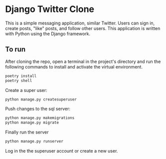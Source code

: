 # Django Twitter Clone
This is a simple messaging application, similar Twitter. Users can sign in, create posts, "like" posts, and follow other users. This application is written with Python using the Django framework.

## To run
After cloning the repo, open a terminal in the project's directory and run the following commands to install and activate the virtual environment. 
```bash
poetry install
poetry shell
```
Create a super user:
```bash
python manage.py createsuperuser
```
Push changes to the sql server:
```bash
python manage.py makemigrations
python manage.py migrate
```
Finally run the server
```bash
python manage.py runserver
```

Log in the the superuser account or create a new user.